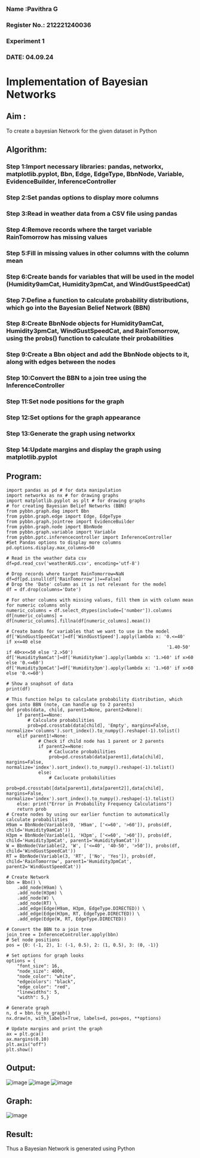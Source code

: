 ### Name :Pavithra G
### Register No.: 212221240036
### Experiment 1
### DATE: 04.09.24
# Implementation of Bayesian Networks
## Aim :
To create a bayesian Network for the given dataset in Python
## Algorithm:
### Step 1:Import necessary libraries: pandas, networkx, matplotlib.pyplot, Bbn, Edge, EdgeType, BbnNode, Variable, EvidenceBuilder, InferenceController<br/>
### Step 2:Set pandas options to display more columns<br/>
### Step 3:Read in weather data from a CSV file using pandas<br/>
### Step 4:Remove records where the target variable RainTomorrow has missing values<br/>
### Step 5:Fill in missing values in other columns with the column mean<br/>
### Step 6:Create bands for variables that will be used in the model (Humidity9amCat, Humidity3pmCat, and WindGustSpeedCat)<br/>
### Step 7:Define a function to calculate probability distributions, which go into the Bayesian Belief Network (BBN)<br/>
### Step 8:Create BbnNode objects for Humidity9amCat, Humidity3pmCat, WindGustSpeedCat, and RainTomorrow, using the probs() function to calculate their probabilities<br/>
### Step 9:Create a Bbn object and add the BbnNode objects to it, along with edges between the nodes<br/>
### Step 10:Convert the BBN to a join tree using the InferenceController<br/>
### Step 11:Set node positions for the graph<br/>
### Step 12:Set options for the graph appearance<br/>
### Step 13:Generate the graph using networkx<br/>
### Step 14:Update margins and display the graph using matplotlib.pyplot<br/>

## Program:
```
import pandas as pd # for data manipulation
import networkx as nx # for drawing graphs
import matplotlib.pyplot as plt # for drawing graphs
# for creating Bayesian Belief Networks (BBN)
from pybbn.graph.dag import Bbn
from pybbn.graph.edge import Edge, EdgeType
from pybbn.graph.jointree import EvidenceBuilder
from pybbn.graph.node import BbnNode
from pybbn.graph.variable import Variable
from pybbn.pptc.inferencecontroller import InferenceController
#Set Pandas options to display more columns
pd.options.display.max_columns=50

# Read in the weather data csv
df=pd.read_csv('weatherAUS.csv', encoding='utf-8')

# Drop records where target RainTomorrow=NaN
df=df[pd.isnull(df['RainTomorrow'])==False]
# Drop the 'Date' column as it is not relevant for the model
df = df.drop(columns='Date')

# For other columns with missing values, fill them in with column mean for numeric columns only
numeric_columns = df.select_dtypes(include=['number']).columns
df[numeric_columns] = df[numeric_columns].fillna(df[numeric_columns].mean())

# Create bands for variables that we want to use in the model
df['WindGustSpeedCat']=df['WindGustSpeed'].apply(lambda x: '0.<=40'   if x<=40 else
                                                            '1.40-50' if 40<x<=50 else '2.>50')
df['Humidity9amCat']=df['Humidity9am'].apply(lambda x: '1.>60' if x>60 else '0.<=60')
df['Humidity3pmCat']=df['Humidity3pm'].apply(lambda x: '1.>60' if x>60 else '0.<=60')

# Show a snaphsot of data
print(df)

# This function helps to calculate probability distribution, which goes into BBN (note, can handle up to 2 parents)
def probs(data, child, parent1=None, parent2=None):
    if parent1==None:
        # Calculate probabilities
        prob=pd.crosstab(data[child], 'Empty', margins=False, normalize='columns').sort_index().to_numpy().reshape(-1).tolist()
    elif parent1!=None:
            # Check if child node has 1 parent or 2 parents
            if parent2==None:
                # Caclucate probabilities
                prob=pd.crosstab(data[parent1],data[child], margins=False, normalize='index').sort_index().to_numpy().reshape(-1).tolist()
            else:
                # Caclucate probabilities
                prob=pd.crosstab([data[parent1],data[parent2]],data[child], margins=False, normalize='index').sort_index().to_numpy().reshape(-1).tolist()
    else: print("Error in Probability Frequency Calculations")
    return prob
# Create nodes by using our earlier function to automatically calculate probabilities
H9am = BbnNode(Variable(0, 'H9am', ['<=60', '>60']), probs(df, child='Humidity9amCat'))
H3pm = BbnNode(Variable(1, 'H3pm', ['<=60', '>60']), probs(df, child='Humidity3pmCat', parent1='Humidity9amCat'))
W = BbnNode(Variable(2, 'W', ['<=40', '40-50', '>50']), probs(df, child='WindGustSpeedCat'))
RT = BbnNode(Variable(3, 'RT', ['No', 'Yes']), probs(df, child='RainTomorrow', parent1='Humidity3pmCat', parent2='WindGustSpeedCat'))

# Create Network
bbn = Bbn() \
    .add_node(H9am) \
    .add_node(H3pm) \
    .add_node(W) \
    .add_node(RT) \
    .add_edge(Edge(H9am, H3pm, EdgeType.DIRECTED)) \
    .add_edge(Edge(H3pm, RT, EdgeType.DIRECTED)) \
    .add_edge(Edge(W, RT, EdgeType.DIRECTED))

# Convert the BBN to a join tree
join_tree = InferenceController.apply(bbn)
# Set node positions
pos = {0: (-1, 2), 1: (-1, 0.5), 2: (1, 0.5), 3: (0, -1)}

# Set options for graph looks
options = {
    "font_size": 16,
    "node_size": 4000,
    "node_color": "white",
    "edgecolors": "black",
    "edge_color": "red",
    "linewidths": 5,
    "width": 5,}

# Generate graph
n, d = bbn.to_nx_graph()
nx.draw(n, with_labels=True, labels=d, pos=pos, **options)

# Update margins and print the graph
ax = plt.gca()
ax.margins(0.10)
plt.axis("off")
plt.show()

```
## Output:
![image](https://github.com/user-attachments/assets/a6a5fc33-c9b6-42ac-8b09-150fb4a1734e)
![image](https://github.com/user-attachments/assets/8addabca-ee14-48d9-ab62-2aab12d70686)
![image](https://github.com/user-attachments/assets/2dc40cb0-2346-48b2-bbd4-ddf88487a7b7)
## Graph:
![image](https://github.com/user-attachments/assets/a572165a-68b1-418e-b859-979cf2fda290)

## Result:
   Thus a Bayesian Network is generated using Python

